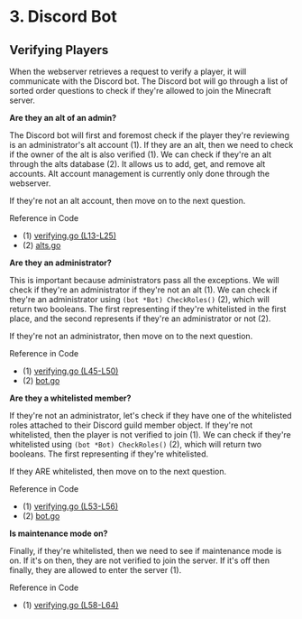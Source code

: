 # 3. Discord Bot

## Verifying Players
When the webserver retrieves a request to verify a player, it will communicate
with the Discord bot. The Discord bot will go through a list of sorted order 
questions to check if they're allowed to join the Minecraft server.

__Are they an alt of an admin?__

The Discord bot will first and foremost check if the player they're reviewing
is an administrator's alt account (1). If they are an alt, then we need to
check if the owner of the alt is also verified (1). We can check if they're an
alt through the alts database (2). It allows us to add, get, and remove alt
accounts. Alt account management is currently only done through the webserver.

If they're not an alt account, then move on to the next question.

Reference in Code
 * (1) [verifying.go (L13-L25)](https://github.com/dhghf/mcauth/blob/production/internal/bot/verifying.go#L13-L25)
 * (2) [alts.go](https://github.com/dhghf/mcauth/blob/production/internal/common/db/alts.go)


__Are they an administrator?__

This is important because administrators pass all the exceptions. We will check
if they're an administrator if they're not an alt (1). We can check if they're
an administrator using `(bot *Bot) CheckRoles()` (2), which will return two 
booleans. The first representing if they're whitelisted in the first place, and
the second represents if they're an administrator or not (2).

If they're not an administrator, then move on to the next question.

Reference in Code
 * (1) [verifying.go (L45-L50)](https://github.com/dhghf/mcauth/blob/production/internal/bot/verifying.go#L45-L50)
 * (2) [bot.go](https://github.com/dhghf/mcauth/blob/production/internal/bot/bot.go#L60)

__Are they a whitelisted member?__

If they're not an administrator, let's check if they have one of the 
whitelisted roles attached to their Discord guild member object. If they're not
whitelisted, then the player is not verified to join (1). We can check if 
they're whitelisted using `(bot *Bot) CheckRoles()` (2), which will return 
two booleans. The first representing if they're whitelisted.

If they ARE whitelisted, then move on to the next question.

Reference in Code
 * (1) [verifying.go (L53-L56)](https://github.com/dhghf/mcauth/blob/production/internal/bot/verifying.go#L53-L56)
 * (2) [bot.go](https://github.com/dhghf/mcauth/blob/production/internal/bot/bot.go#L60)

__Is maintenance mode on?__

Finally, if they're whitelisted, then we need to see if maintenance mode is on.
If it's on then, they are not verified to join the server. If it's off then
finally, they are allowed to enter the server (1).

Reference in Code
 * (1) [verifying.go (L58-L64)](https://github.com/dhghf/mcauth/blob/production/internal/bot/verifying.go#L58-L64)
